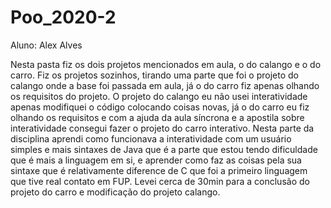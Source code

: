 # Poo_2020-2
Aluno: Alex Alves

Nesta pasta fiz os dois projetos mencionados em aula, o do calango e o do carro. Fiz os projetos sozinhos, tirando uma parte que foi o projeto do calango onde a base foi passada em aula, já o do carro fiz apenas olhando os requisitos do projeto. O projeto do calango eu não usei interatividade apenas modifiquei o código colocando coisas novas, já o do carro eu fiz olhando os requisitos e com a ajuda da aula síncrona e a apostila sobre interatividade consegui fazer o projeto do carro interativo. Nesta parte da disciplina aprendi como funcionava a interatividade com um usuário simples e mais sintaxes de Java que é a parte que estou tendo dificuldade que é mais a linguagem em si, e aprender como faz as coisas pela sua sintaxe que é relativamente diference de C que foi a primeiro linguagem que tive real contato em FUP. Levei cerca de 30min para a conclusão do projeto do carro e modificação do projeto calango.
